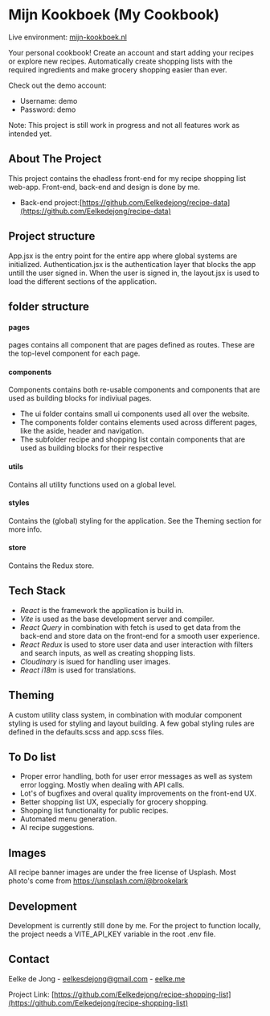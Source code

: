 # Mijn Kookboek (My Cookbook)

Live environment: [mijn-kookboek.nl](https://mijn-kookboek.nl)

Your personal cookbook! Create an account and start adding your recipes or explore new recipes. Automatically create shopping lists with the required ingredients and make grocery shopping easier than ever.

Check out the demo account:

- Username: demo
- Password: demo

Note: This project is still work in progress and not all features work as intended yet.

## About The Project

This project contains the ehadless front-end for my recipe shopping list web-app.
Front-end, back-end and design is done by me.

- Back-end project:[https://github.com/Eelkedejong/recipe-data](https://github.com/Eelkedejong/recipe-data)

## Project structure

App.jsx is the entry point for the entire app where global systems are initialized.
Authentication.jsx is the authentication layer that blocks the app untill the user signed in.
When the user is signed in, the layout.jsx is used to load the different sections of the application.

## folder structure

#### pages

pages contains all component that are pages defined as routes. These are the top-level component for each page.

#### components

Components contains both re-usable components and components that are used as building blocks for indiviual pages.

- The ui folder contains small ui components used all over the website.
- The components folder contains elements used across different pages, like the aside, header and navigation.
- The subfolder recipe and shopping list contain components that are used as building blocks for their respective

#### utils

Contains all utility functions used on a global level.

#### styles

Contains the (global) styling for the application. See the Theming section for more info.

#### store

Contains the Redux store.

## Tech Stack

- _React_ is the framework the application is build in.
- _Vite_ is used as the base development server and compiler.
- _React Query_ in combination with fetch is used to get data from the back-end and store data on the front-end for a smooth user experience.
- _React Redux_ is used to store user data and user interaction with filters and search inputs, as well as creating shopping lists.
- _Cloudinary_ is isued for handling user images.
- _React i18m_ is used for translations.

## Theming

A custom utility class system, in combination with modular component styling is used for styling and layout building.
A few gobal styling rules are defined in the defaults.scss and app.scss files.

## To Do list

- Proper error handling, both for user error messages as well as system error logging. Mostly when dealing with API calls.
- Lot's of bugfixes and overal quality improvements on the front-end UX.
- Better shopping list UX, especially for grocery shopping.
- Shopping list functionality for public recipes.
- Automated menu generation.
- AI recipe suggestions.

## Images

All recipe banner images are under the free license of Usplash.
Most photo's come from https://unsplash.com/@brookelark

## Development

Development is currently still done by me. For the project to function locally, the project needs a VITE_API_KEY variable in the root .env file.

## Contact

Eelke de Jong - eelkesdejong@gmail.com - [eelke.me](https://eelke.me)

Project Link: [https://github.com/Eelkedejong/recipe-shopping-list](https://github.com/Eelkedejong/recipe-shopping-list)

[contributors-shield]: https://img.shields.io/github/contributors/Eelkedejong/repo_name.svg?style=for-the-badge
[contributors-url]: https://github.com/Eelkedejong/
[issues-shield]: https://img.shields.io/github/issues/Eelkedejong/repo_name.svg?style=for-the-badge
[issues-url]: https://github.com/Eelkedejong/recipe-shopping-list/issues
[linkedin-shield]: https://img.shields.io/badge/-LinkedIn-black.svg?style=for-the-badge&logo=linkedin&colorB=555
[linkedin-url]: https://www.linkedin.com/in/eelke-de-jong/
[product-screenshot]: images/screenshot.png
[React.js]: https://img.shields.io/badge/React-20232A?style=for-the-badge&logo=react&logoColor=61DAFB
[React-url]: https://reactjs.org/
